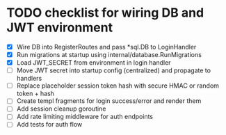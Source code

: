 # TODO checklist for wiring DB and JWT environment

- [x] Wire DB into RegisterRoutes and pass *sql.DB to LoginHandler
- [x] Run migrations at startup using internal/database.RunMigrations
- [x] Load JWT_SECRET from environment in login handler
- [ ] Move JWT secret into startup config (centralized) and propagate to handlers
- [ ] Replace placeholder session token hash with secure HMAC or random token + hash
- [ ] Create templ fragments for login success/error and render them
- [ ] Add session cleanup goroutine
- [ ] Add rate limiting middleware for auth endpoints
- [ ] Add tests for auth flow
